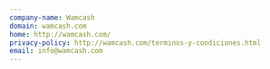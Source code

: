 ```yaml
---
company-name: Wamcash
domain: wamcash.com
home: http://wamcash.com/
privacy-policy: http://wamcash.com/terminos-y-condiciones.html
email: info@wamcash.com
---
```




